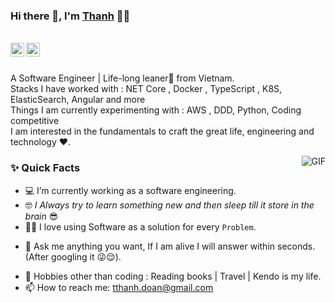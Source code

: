 ﻿### Hi there 👋, I'm [Thanh](https://github.com/thanh-doan-cko) 👨‍💻

<br/>

<a href="https://www.linkedin.com/in/thanh-doan-0a922b31/">
  <img align="left" alt="Thanh Doan's Linkedin" width="22px" src="https://cdn.jsdelivr.net/npm/simple-icons@v3/icons/linkedin.svg" />
</a>

<a href="mailto:tthanh.doan@gmail.com">
  <img align="left" alt="Thanh Doan's Email" width="22px" src="https://cdn.jsdelivr.net/npm/simple-icons@v3/icons/gmail.svg" />
</a>


<br />

<br/>

<p>
A Software Engineer | Life-long leaner🚀 from Vietnam. 
<br/>
Stacks I have worked with : NET Core , Docker , TypeScript , K8S, ElasticSearch, Angular and more
<br/>  
Things I am currently experimenting with : AWS , DDD, Python, Coding competitive
<br/>
I am interested in the fundamentals to craft the great life, engineering and technology ❤️.
</p>


<img align="right" alt="GIF" src="https://media.giphy.com/media/MC6eSuC3yypCU/giphy.gif" />
  
### ✨ Quick Facts

- 💻 I’m currently working as a software engineering.
- :nerd_face: *I Always try to learn something new and then sleep till it store in the brain* 😎
- :technologist: I love using Software as a solution for every `Problem`.
<!--- 🤔 I’m always looking for help for my future projects and/or my coding problems.-->
- 💬 Ask me anything you want, If I am alive I will answer within seconds. (After googling it 😜😌).
<!--- ⚡️ Fun-Fact: I sgo to sleep at 7pm -->
- 🎿 Hobbies other than coding : Reading books | Travel | Kendo is my life.
- 📫 How to reach me: tthanh.doan@gmail.com
